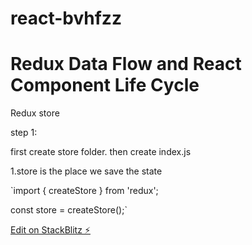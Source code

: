 # react-bvhfzz

# Redux Data Flow and React Component Life Cycle

Redux store

step 1: 

first create store folder. then create index.js 

1.store is the place we save the state

`import { createStore } from 'redux';

const store = createStore();`

[Edit on StackBlitz ⚡️](https://stackblitz.com/edit/react-bvhfzz)